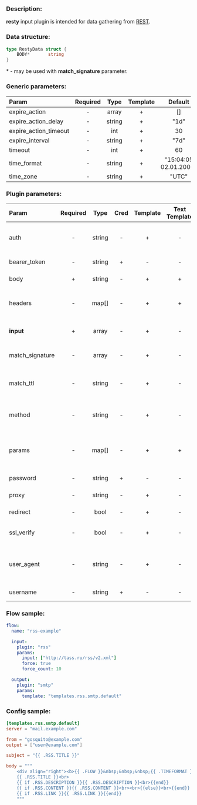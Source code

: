 ### Description:

**resty** input plugin is intended for data gathering from [REST](https://en.wikipedia.org/wiki/Representational_state_transfer).

### Data structure:

```go
type RestyData struct {
	BODY*       string
}
```

&ast; - may be used with **match_signature** parameter.

### Generic parameters:

| Param                   | Required   | Type     | Template   | Default                 |
| :---------------------- | :--------: | :------: | :--------: | :---------------------: |
| expire_action           | -          | array    | +          | []                      |
| expire_action_delay     | -          | string   | +          | "1d"                    |
| expire_action_timeout   | -          | int      | +          | 30                      |
| expire_interval         | -          | string   | +          | "7d"                    |
| timeout                 | -          | int      | +          | 60                      |
| time_format             | -          | string   | +          | "15:04:05 02.01.2006"   |
| time_zone               | -          | string   | +          | "UTC"                   |


### Plugin parameters:

| Param           | Required   | Type     | Cred  | Template   | Text Template | Default             | Example                          | Description                                |
| :-----------    | :--------: | :------: | :---: | :--------: | :-----------: | :-----------------: | :------------------------------: | :-----------------------------------       |
| auth            | -          | string   | -     | +          | -             | ""                  | "basic"                          | Auth method (basic, bearer).               |
| bearer_token    | -          | string   | +     | -          | -             | ""                  | "040d7..."                       | Bearer token.                              |
| body            | +          | string   | -     | +          | +             | ""                  | "{"foo": "bar"}"                 | Request body.                              |
| headers         | -          | map[]    | -     | +          | +             | map[]               | see example                      | Dynamic list of request headers.           |
| **input**       | +          | array    | -     | +          | -             | "[]"                | ["https://www.pcweek.ru/rss/"]   | List of REST endpoints.                    |
| match_signature | -          | array    | -     | +          | -             | "[]"                | ["body"]                         | Match new articles by signature.           |
| match_ttl       | -          | string   | -     | +          | -             | "1d"                | "24h"                            | TTL (Time To Live) for matched signatures. |
| method          | -          | string   | -     | +          | -             | "GET"               | "POST"                           | Request method (GET, POST).                |
| params          | -          | map[]    | -     | +          | +             | map[]               | see example                      | Dynamic list of request query parameters.  |
| password        | -          | string   | +     | -          | -             | ""                  | ""                               | Basic auth password.                       |
| proxy           | -          | string   | -     | +          | -             | ""                  | "http://127.0.0.1:8080"          | Proxy settings.                            |
| redirect        | -          | bool     | -     | +          | -             | true                | false                            | Follow redirects.                          |
| ssl_verify      | -          | bool     | -     | +          | -             | true                | false                            | Verify server certificate.                 |
| user_agent      | -          | string   | -     | +          | -             | "gosquito v1.0.0"   | "webchela 1.0"                   | Custom User-Agent for feed access.         |
| username        | -          | string   | +     | -          | -             | ""                  | ""                               | Basic auth username.                       |


### Flow sample:

```yaml
flow:
  name: "rss-example"

  input:
    plugin: "rss"
    params:
      input: ["http://tass.ru/rss/v2.xml"]
      force: true
      force_count: 10

  output:
    plugin: "smtp"
    params:
      template: "templates.rss.smtp.default"
```

### Config sample:

```toml
[templates.rss.smtp.default]
server = "mail.example.com"

from = "gosquito@example.com"
output = ["user@example.com"]

subject = "{{ .RSS.TITLE }}"

body = """
    <div align="right"><b>{{ .FLOW }}&nbsp;&nbsp;&nbsp;{{ .TIMEFORMAT }}</b></div>
    {{ .RSS.TITLE }}<br>
    {{ if .RSS.DESCRIPTION }}{{ .RSS.DESCRIPTION }}<br>{{end}}
    {{ if .RSS.CONTENT }}{{ .RSS.CONTENT }}<br><br>{{else}}<br>{{end}}
    {{ if .RSS.LINK }}{{ .RSS.LINK }}{{end}}
    """
```


